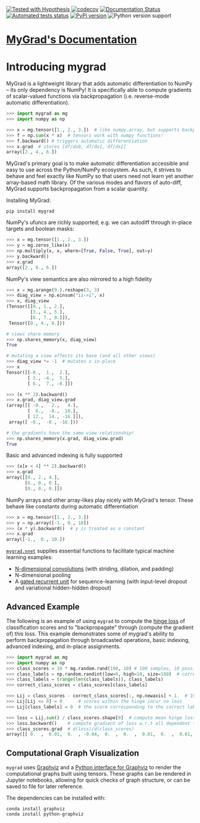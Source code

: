 [![Tested with Hypothesis](https://img.shields.io/badge/hypothesis-tested-brightgreen.svg)](https://hypothesis.readthedocs.io/)
[![codecov](https://codecov.io/gh/rsokl/MyGrad/branch/master/graph/badge.svg)](https://codecov.io/gh/rsokl/MyGrad)
[![Documentation Status](https://readthedocs.org/projects/mygrad/badge/?version=latest)](https://mygrad.readthedocs.io/en/latest/?badge=latest)
[![Automated tests status](https://github.com/rsokl/MyGrad/workflows/Tests/badge.svg)](https://github.com/rsokl/MyGrad/actions?query=workflow%3ATests+branch%3Amaster)
[![PyPi version](https://img.shields.io/pypi/v/mygrad.svg)](https://pypi.python.org/pypi/mygrad)
![Python version support](https://img.shields.io/badge/python-3.7%20&#8208;%203.11-blue.svg)

# [MyGrad's Documentation](https://mygrad.readthedocs.io/en/latest/)


# Introducing mygrad
MyGrad is a lightweight library that adds automatic differentiation to NumPy – its only dependency is NumPy! It is specifically able to compute gradients of scalar-valued functions via backpropagation (i.e. reverse-mode automatic differentiation).

```python
>>> import mygrad as mg
>>> import numpy as np

>>> x = mg.tensor([1., 2., 3.])  # like numpy.array, but supports backprop!
>>> f = np.sum(x * x)  # tensors work with numpy functions!
>>> f.backward() # triggers automatic differentiation 
>>> x.grad  # stores [df/dx0, df/dx1, df/dx2]
array([2., 4., 6.])
```

MyGrad's primary goal is to make automatic differentiation accessible and easy to use across the Python/NumPy ecosystem.
As such, it strives to behave and feel exactly like NumPy so that users need not learn yet another array-based math library.
Of the various modes and flavors of auto-diff, MyGrad supports backpropagation from a scalar quantity.   

Installing MyGrad:

```shell script
pip install mygrad
```

NumPy's ufuncs are richly supported; e.g. we can autodiff through in-place targets and boolean masks:  

```python
>>> x = mg.tensor([1., 2., 3.])
>>> y = mg.zeros_like(x)
>>> np.multiply(x, x, where=[True, False, True], out=y)
>>> y.backward()
>>> x.grad
array([2., 0., 6.])
```

NumPy's view semantics are also mirrored to a high fidelity

```python
>>> x = mg.arange(9.).reshape(3, 3)
>>> diag_view = np.einsum("ii->i", x)
>>> x, diag_view
(Tensor([[0., 1., 2.],
         [3., 4., 5.],
         [6., 7., 8.]]),
 Tensor([0., 4., 8.]))

# views share memory
>>> np.shares_memory(x, diag_view)
True

# mutating a view affects its base (and all other views)
>>> diag_view *= -1  # mutates x in-place
>>> x
Tensor([[-0.,  1.,  2.],
        [ 3., -4.,  5.],
        [ 6.,  7., -8.]])

>>> (x ** 2).backward()
>>> x.grad, diag_view.grad
(array([[ -0.,   2.,   4.],
        [  6.,  -8.,  10.],
        [ 12.,  14., -16.]]),
 array([ -0.,  -8., -16.]))

# the gradients have the same view relationship!
>>> np.shares_memory(x.grad, diag_view.grad)
True
```

Basic and advanced indexing is fully supported

```python
>>> (x[x < 4] ** 2).backward()
>>> x.grad
array([[0., 2., 4.],
       [6., 0., 0.],
       [0., 0., 0.]])
```

NumPy arrays and other array-likes play nicely with MyGrad's tensor. These behave like constants
during automatic differentiation

```python
>>> x = mg.tensor([1., 2., 3.])
>>> y = np.array([-1., 0., 10])
>>> (x * y).backward()  # y is treated as a constant
>>> x.grad
array([-1.,  0., 10.])
```

[`mygrad.nnet`](https://mygrad.readthedocs.io/en/latest/nnet.html) supplies essential functions to facilitate typical machine learning examples:
- [N-dimensional convolutions](https://mygrad.readthedocs.io/en/latest/generated/mygrad.nnet.layers.conv_nd.html) (with striding, dilation, and padding)
- N-dimensional pooling
- A [gated recurrent unit](https://en.wikipedia.org/wiki/Gated_recurrent_unit) for sequence-learning (with input-level
  dropout and variational hidden-hidden dropout)


## Advanced Example
The following is an example of using `mygrad` to compute the [hinge loss](https://en.wikipedia.org/wiki/Hinge_loss) of classification scores and to "backpropagate" through (compute the gradient of) this loss. This example demonstrates some of mygrad's ability to perform backpropagation through broadcasted operations, basic indexing, advanced indexing, and in-place assignments.

```python
>>> import mygrad as mg
>>> import numpy as np
>>> class_scores = 10 * mg.random.rand(100, 10) # 100 samples, 10 possible classes for each
>>> class_labels = np.random.randint(low=0, high=10, size=100)  # correct label for each datum
>>> class_labels = (range(len(class_labels)), class_labels)
>>> correct_class_scores = class_scores[class_labels]

>>> Lij = class_scores - correct_class_scores[:, np.newaxis] + 1.  # 100x10 margins
>>> Lij[Lij <= 0] = 0      # scores within the hinge incur no loss
>>> Lij[class_labels] = 0  # the score corresponding to the correct label incurs no loss

>>> loss = Lij.sum() / class_scores.shape[0]  # compute mean hinge loss
>>> loss.backward()    # compute gradient of loss w.r.t all dependent tensors
>>> class_scores.grad  # d(loss)/d(class_scores)
array([[ 0.  ,  0.01,  0.  , -0.04,  0.  ,  0.  ,  0.01,  0.  ,  0.01, 0.01], ...])
```

## Computational Graph Visualization
`mygrad` uses [Graphviz](http://www.graphviz.org) and a [Python interface for Graphviz](https://graphviz.readthedocs.io/en/stable/) to render the computational graphs built using tensors. These graphs can be rendered in Jupyter notebooks, allowing for quick checks of graph structure, or can be saved to file for later reference.

The dependencies can be installed with:

```shell
conda install graphviz
conda install python-graphviz
```
